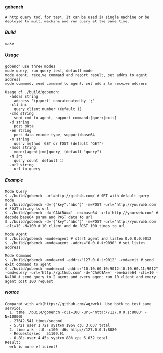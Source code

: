 #### gobench

    A http query tool for test. It can be used in single machine or be deployed to multi machine and run query at the same time.

##### Build

    make
  
##### Usage

    gobench use three modes
    mode query, run query test, default mode
    mode agent, receive command and report result, set addrs to agent address
    mode command, send command to agent, set addrs to receive address
  
    Usage of ./build/gobench:
      -addrs string
        address 'ip:port' concatenated by ';'
      -cli int
        query client number (default 1)
      -cmd string
        send cmd to agent, support command:[query|exit]
      -d string
        post data
      -en string
        post data encode type, support:base64
      -m string
        query method, GET or POST (default "GET")
      -mode string
        mode:[agent|cmd|query] (default "query")
      -N int
        query count (default 1)
      -url string
        url to query
##### Example
    Mode Query
    $ ./build/gobench -url=http://github.com/ # GET with default query mode
    $ ./build/gobench -d='{"key":"abc"}' -m=POST -url='http://yourweb.com' # POST string to url
    $ ./build/gobench -d='CAACBA==' -en=base64 -url='http://yourweb.com' # decode base64 param and POST data to url
    $ ./build/gobench -d='{"key":"abc"}' -m=POST -url='http://yourweb.com' -cli=10 -N=100 # 10 client and do POST 100 times to url
    
    Mode Agent
    $ ./build/gobench -mode=agent # start agent and listen 0.0.0.0:9012
    $ ./build/gobench -mode=agent -addrs="0.0.0.0:9090" # set listen address
    
    Mode Command
    $ ./build/gobench -mode=cmd -addrs="127.0.0.1:9012" -cmd=exit # send exit command to agent
    $ ./build/gobench -mode=cmd -addrs="10.10.60.10:9012;10.10.60.11:9012" -cmd=query -url="http://github.com" -d='CAACBA==' -en=base64 -cli=10 -N=100 # send query to 2 agent and every agent run 10 client and every agent post 100 request

##### Notice
    Compared with wrk(https://github.com/wg/wrk). Use both to test same service.
      1. time ./build/gobench -cli=100 -url='http://127.0.0.1:8080' -N=100000
      - 27642.541 times/second
      - 5.42s user 1.72s system 196% cpu 3.637 total
      2. time wrk -t10 -c100 -d6s http://127.0.0.1:8080
      - Requests/sec:  51109.01
      - 0.88s user 4.45s system 88% cpu 6.032 total
    Result:
      wrk is more efficient!
